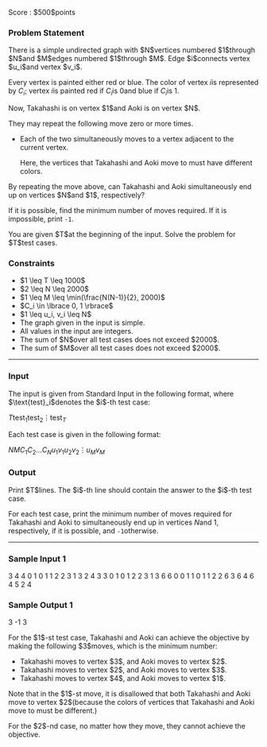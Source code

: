 
<div>

<span>

<span>

<p>
Score : $500$points
</p>

<div>

<section>

### **Problem Statement**

<p>
There is a simple undirected graph with $N$vertices numbered $1$through $N$and $M$edges numbered $1$through $M$.  Edge $i$connects vertex $u_i$and vertex $v_i$.

Every vertex is painted either red or blue.  The color of vertex $i$is represented by $C_i$; vertex $i$is painted red if $C_i$is $0$and blue if $C_i$is $1$.
</p>

<p>
Now, Takahashi is on vertex $1$and Aoki is on vertex $N$.

They may repeat the following move zero or more times.
</p>

<ul>

<li>
Each of the two simultaneously moves to a vertex adjacent to the current vertex.

Here, the vertices that Takahashi and Aoki move to must have different colors.
</li>

</ul>

<p>
By repeating the move above, can Takahashi and Aoki simultaneously end up on vertices $N$and $1$, respectively?

If it is possible, find the minimum number of moves required.  If it is impossible, print `-1`.
</p>

<p>
You are given $T$at the beginning of the input.  Solve the problem for $T$test cases.
</p>

</section>

</div>

<div>

<section>

### **Constraints**

<ul>

<li>
$1 \leq T \leq 1000$
</li>

<li>
$2 \leq N \leq 2000$
</li>

<li>
$1 \leq M \leq \min(\frac{N(N-1)}{2}, 2000)$
</li>

<li>
$C_i \in \lbrace 0, 1 \rbrace$
</li>

<li>
$1 \leq u_i, v_i \leq N$
</li>

<li>
The graph given in the input is simple.
</li>

<li>
All values in the input are integers.
</li>

<li>
The sum of $N$over all test cases does not exceed $2000$.
</li>

<li>
The sum of $M$over all test cases does not exceed $2000$.
</li>

</ul>

</section>

</div>

---

<div>

<div>

<section>

### **Input**

<p>
The input is given from Standard Input in the following format, where $\text{test}_i$denotes the $i$-th test case:
</p>

<div>

$T$$\text{test}_1$$\text{test}_2$$\vdots$$\text{test}_T$
</div>

<p>
Each test case is given in the following format:
</p>

<div>

$N$$M$$C_1$$C_2$$\dots$$C_N$$u_1$$v_1$$u_2$$v_2$$\vdots$$u_M$$v_M$
</div>

</section>

</div>

<div>

<section>

### **Output**

<p>
Print $T$lines.  The $i$-th line should contain the answer to the $i$-th test case.

For each test case, print the minimum number of moves required for Takahashi and Aoki to simultaneously end up in vertices $N$and $1$, respectively, if it is possible, and `-1`otherwise.
</p>

</section>

</div>

</div>

---

<div>

<section>

### **Sample Input 1**

<div>

3
4 4
0 1 0 1
1 2
2 3
1 3
2 4
3 3
0 1 0
1 2
2 3
1 3
6 6
0 0 1 1 0 1
1 2
2 6
3 6
4 6
4 5
2 4

</div>

</section>

</div>

<div>

<section>

### **Sample Output 1**

<div>

3
-1
3

</div>

<p>
For the $1$-st test case, Takahashi and Aoki can achieve the objective by making the following $3$moves, which is the minimum number:
</p>

<ul>

<li>
Takahashi moves to vertex $3$, and Aoki moves to vertex $2$.
</li>

<li>
Takahashi moves to vertex $2$, and Aoki moves to vertex $3$.
</li>

<li>
Takahashi moves to vertex $4$, and Aoki moves to vertex $1$.
</li>

</ul>

<p>
Note that in the $1$-st move, it is disallowed that both Takahashi and Aoki move to vertex $2$(because the colors of vertices that Takahashi and Aoki move to must be different.)
</p>

<p>
For the $2$-nd case, no matter how they move, they cannot achieve the objective.
</p>

</section>

</div>

</span>

</span>

</div>
